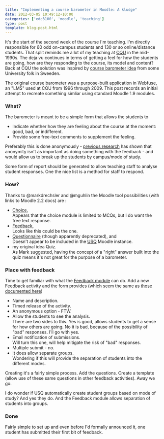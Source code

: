 ```yaml
---
title: "Implementing a course barometer in Moodle: A kludge"
date: 2012-03-05 10:49:12+10:00
categories: ['edc3100', 'moodle', 'teaching']
type: post
template: blog-post.html
---
```

It's the start of the second week of the course I'm teaching. I'm directly responsible for 60 odd on-campus students and 130 or so online/distance students. That split reminds me a lot of my teaching at [CQU](http://www.cqu.edu.au/) in the mid-1990s. The deja vu continues in terms of getting a feel for how the students are going, how are they responding to the course, its model and content? Back at CQU the solution was inspired by [course barometer idea](/blog2/student-feedback-anonymity-observable-change-and-course-barometers/) from some University folk in Sweeden.

The original course barometer was a purpose-built application in Webfuse, an "LMS" used at CQU from 1996 through 2009. This post records an initial attempt to recreate something simliar using standard Moodle 1.9 modules.

### What?

The barometer is meant to be a simple form that allows the students to

- Indicate whether how they are feeling about the course at the moment: good, bad, or indifferent.
- Provide some free-text comments to supplement the feeling.

Preferably this is done anonymously - [previous research](/blog2/student-feedback-anonymity-observable-change-and-course-barometers/) has shown that anonymity isn't as important as doing something with the feedback - and would allow us to break up the students by campus/mode of study.

Some form of report should be generated to allow teaching staff to analyse student responses. One the nice list is a method for staff to respond.

### How?

Thanks to @markdrechsler and @mguhlin the Moodle tool possibilities (with links to Moodle 2.2 docs) are :

- [Choice](http://docs.moodle.org/22/en/Choice_module),  
    Appears that the choice module is limited to MCQs, but I do want the free text response.
- [Feedback](http://docs.moodle.org/22/en/Feedback_module),  
    Looks like this could be the one.
- [Questionnaire](http://docs.moodle.org/22/en/Questionnaire_module) (though apparently deprecated), and  
    Doesn't appear to be included in the [USQ](http://www.usq.edu.au/) Moodle instance.
- my original idea Quiz.  
    As Mark suggested, having the concept of a "right" answer built into the quiz means it's not great for the purpose of a barometer.

### Place with feedback

Time to get familiar with what the [Feedback module](http://docs.moodle.org/22/en/Feedback_module) can do. Add a new Feedback activity and the form provides (which seem the same as [those documented here](http://docs.moodle.org/22/en/Feedback_settings))

- Name and description.
- Timed release of the activity.
- An anonymous option - FTW.
- Allow the students to see the analysis.  
    There are two sides to this. Yes is good, allows students to get a sense for how others are going. No it is bad, because of the possibility of "bad" responses. I'll go with yes.
- Email notification of submissions.  
    Will turn this one, will help mitigate the risk of "bad" responses.
- Multiple submit - no.
- It does allow separate groups.  
    Wondering if this will provide the separation of students into the different modes.

Creating it's a fairly simple process. Add the questions. Create a template (allow use of these same questions in other feedback activities). Away we go.

I do wonder if USQ automatically create student groups based on mode of study? And yes they do. And the Feedback module allows separation of students into groups.

### Done

Fairly simple to set up and even before I'd formally announced it, one student has submitted their first bit of feedback.